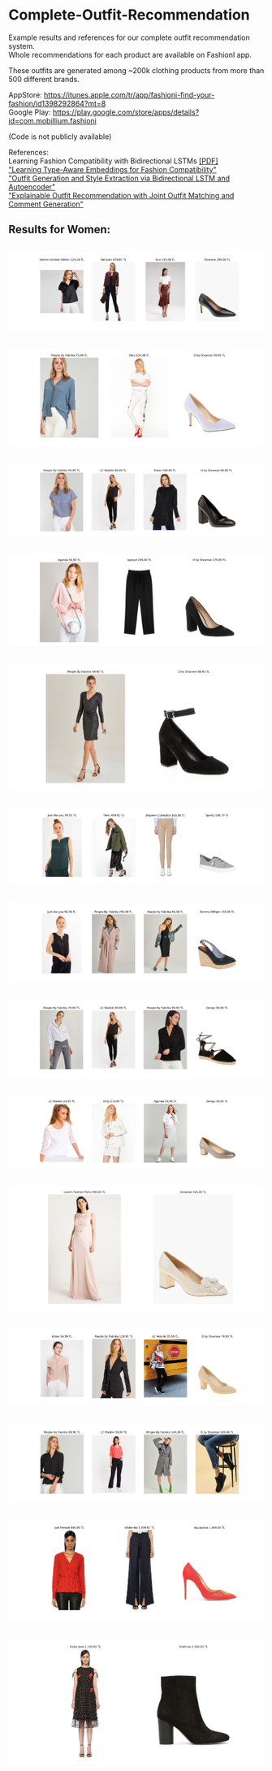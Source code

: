 # Complete-Outfit-Recommendation

Example results and references for our complete outfit recommendation system. <br/>
Whole recommendations for each product are available on FashionI app.

These outfits are generated among ~200k clothing products from more than 500 different brands. 

AppStore: https://itunes.apple.com/tr/app/fashioni-find-your-fashion/id1398292864?mt=8 <br/>
Google Play: https://play.google.com/store/apps/details?id=com.mobillium.fashioni <br/>

(Code is not publicly available)

References: <br/>
Learning Fashion Compatibility with Bidirectional LSTMs [[PDF]](https://arxiv.org/pdf/1707.05691.pdf) <br/>
["Learning Type-Aware Embeddings for Fashion Compatibility"](https://arxiv.org/pdf/1803.09196.pdf) <br/>
["Outfit Generation and Style Extraction via Bidirectional LSTM and Autoencoder"](https://arxiv.org/pdf/1807.03133.pdf) <br/>
["Explainable Outfit Recommendation with Joint Outfit Matching and Comment Generation"](https://arxiv.org/pdf/1806.08977.pdf) <br/>


Results for Women:
---
![Example-1](images/21936163_2_2.png)
---
![Example-2](images/21926710_1_2.png)
---
![Example-3](images/19718046_2_2.png)
---
![Example-4](images/20418394_2_2.png)
---
![Example-5](images/20469366_2_2.png)
---
![Example-6](images/20490397_2_2.png)
---
![Example-7](images/20490402_0_2.png)
---
![Example-8](images/20580528_0_2.png)
---
![Example-9](images/20617806_2_2.png)
---
![Example-10](images/20668187_0_2.png)
---
![Example-11](images/20706009_0_2.png)
---
![Example-12](images/21857449_0_2.png)
---
![Example-13](images/21923333_1_2.png)
---
![Example-14](images/21924648_0_2.png)
---
